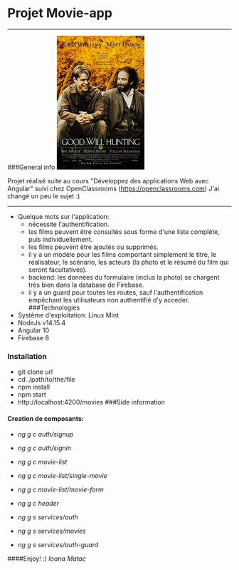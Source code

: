 # Projet Movie-app

---

   <a name="general-info"></a>
   <a name="technologies"></a>
   <a name="installation"></a>
   <a name="side information"></a>

   ###General info 
![Image text](src/environments/1604849392225gwh.jpg)

Projet réalisé suite au cours "Développez des applications Web avec Angular" suivi chez OpenClassrooms (https://openclassrooms.com)
J'ai changé un peu le sujet :)

***

* Quelque mots sur l'application:
   * nécessite l'authentification.
   * les films peuvent être consultés sous forme d'une liste complète, puis individuellement.
  * les films peuvent être ajoutés ou supprimés.
  * il y a un modèle pour les films comportant simplement le titre, le réalisateur, le scénario, les acteurs (la photo et le résumé du film qui seront facultatives).
  * backend: les données du formulaire (inclus la photo) se chargent très bien dans la database de Firebase.
  * il y a un guard pour toutes les routes, sauf l'authentification empêchant les utilisateurs non authentifié d'y acceder. 
###Technologies
* Système d'exploitation: Linux Mint
* NodeJs v14.15.4
* Angular 10
* Firebase 8
### Installation
* git clone url 
* cd../path/to/the/file
* npm install
* npm start
* http://localhost:4200/movies
###Side information
#### Creation de composants: 
* _ng g c auth/signup_

* _ng g c auth/signin_

* _ng g c movie-list_

* _ng g c movie-list/single-movie_
  
* _ng g c movie-list/movie-form_

* _ng g c header_
* _ng g s services/auth_
* _ng g s services/movies_
* _ng g s services/auth-guard_

 ####Enjoy! :)
_Ioana_ _Matac_ 
  











